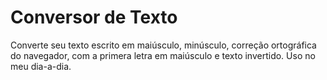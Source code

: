# Conversor de Texto

Converte seu texto escrito em maiúsculo, minúsculo, correção ortográfica do navegador, com a primera letra em maiúsculo e texto invertido. 
Uso no meu dia-a-dia. 
